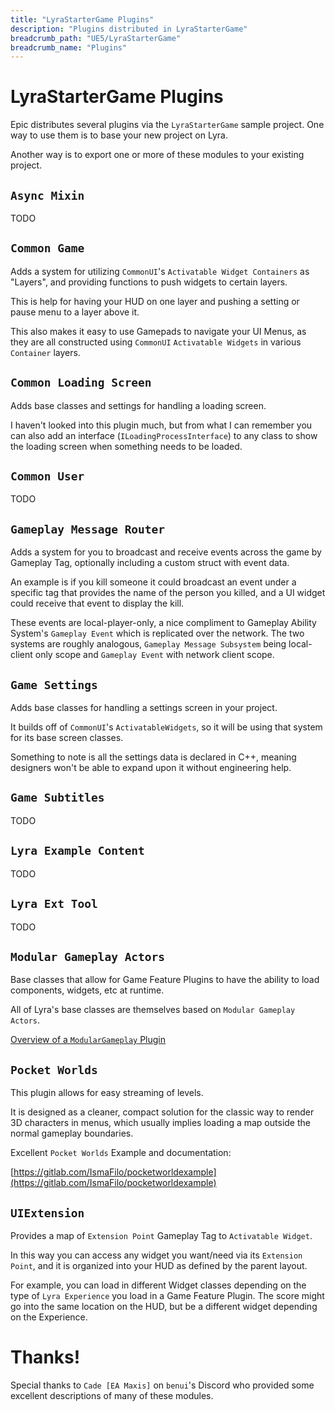 ```yaml
---
title: "LyraStarterGame Plugins"
description: "Plugins distributed in LyraStarterGame"
breadcrumb_path: "UE5/LyraStarterGame"
breadcrumb_name: "Plugins"
---
```


# LyraStarterGame Plugins

Epic distributes several plugins via the `LyraStarterGame` sample project.
One way to use them is to base your new project on Lyra.

Another way is to export one or more of these modules to your existing project.

## `Async Mixin`

TODO

## `Common Game`

Adds a system for utilizing `CommonUI`'s `Activatable Widget Containers` as "Layers",
and providing functions to push widgets to certain layers.

This is help for having your HUD on one layer and pushing a setting or pause menu to a layer above it.

This also makes it easy to use Gamepads to navigate your UI Menus,
as they are all constructed using `CommonUI` `Activatable Widgets`
in various `Container` layers.

## `Common Loading Screen`

Adds base classes and settings for handling a loading screen.

I haven't looked into this plugin much, but from what I can remember you can also add an interface
(`ILoadingProcessInterface`) to any class to show the loading screen when something needs to be loaded.

## `Common User`

TODO

## `Gameplay Message Router`

Adds a system for you to broadcast and receive events across the game by Gameplay Tag,
optionally including a custom struct with event data.

An example is if you kill someone it could broadcast an event under a specific tag
that provides the name of the person you killed, and a UI widget could receive that
event to display the kill.

These events are local-player-only, a nice compliment to Gameplay Ability System's
`Gameplay Event` which is replicated over the network.
The two systems are roughly analogous,
`Gameplay Message Subsystem` being local-client only scope
and `Gameplay Event` with network client scope.

## `Game Settings`

Adds base classes for handling a settings screen in your project.

It builds off of `CommonUI`'s `ActivatableWidgets`,
so it will be using that system for its base screen classes.

Something to note is all the settings data is declared in C++,
meaning designers won't be able to expand upon it without engineering help. 

## `Game Subtitles`

TODO

## `Lyra Example Content`

TODO

## `Lyra Ext Tool`

TODO

## `Modular Gameplay Actors`

Base classes that allow for Game Feature Plugins to have the ability to load
components, widgets, etc at runtime.

All of Lyra's base classes are themselves based on `Modular Gameplay Actors`.

[Overview of a `ModularGameplay` Plugin](/UE5/ModularGameplay/) 

## `Pocket Worlds`

This plugin allows for easy streaming of levels.

It is designed as a cleaner, compact solution for the classic way to render 3D characters in menus,
which usually implies loading a map outside the normal gameplay boundaries.

Excellent `Pocket Worlds` Example and documentation:

[https://gitlab.com/IsmaFilo/pocketworldexample](https://gitlab.com/IsmaFilo/pocketworldexample)

## `UIExtension`

Provides a map of `Extension Point` Gameplay Tag to `Activatable Widget`.

In this way you can access any widget you want/need via its `Extension Point`,
and it is organized into your HUD as defined by the parent layout.

For example, you can load in different Widget classes depending on the type of
`Lyra Experience` you load in a Game Feature Plugin.
The score might go into the same location on the HUD, but be a different
widget depending on the Experience.

# Thanks!

Special thanks to `Cade [EA Maxis]` on `benui`'s Discord
who provided some excellent descriptions of many of these modules.
